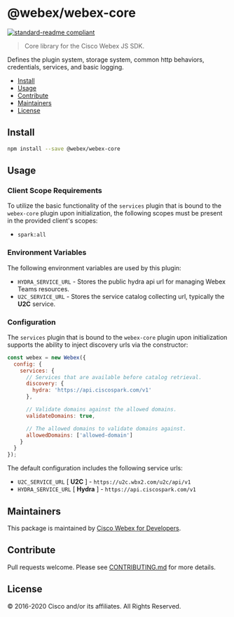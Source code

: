 # @webex/webex-core

[![standard-readme compliant](https://img.shields.io/badge/readme%20style-standard-brightgreen.svg?style=flat-square)](https://github.com/RichardLitt/standard-readme)

> Core library for the Cisco Webex JS SDK.

Defines the plugin system, storage system, common http behaviors, credentials, services, and basic logging.

- [Install](#install)
- [Usage](#usage)
- [Contribute](#contribute)
- [Maintainers](#maintainers)
- [License](#license)

## Install

```bash
npm install --save @webex/webex-core
```

## Usage

### Client Scope Requirements

To utilize the basic functionality of the `services` plugin that is bound to the `webex-core` plugin upon initialization, the following scopes must be present in the provided client's scopes:

- `spark:all`

### Environment Variables

The following environment variables are used by this plugin:

- `HYDRA_SERVICE_URL` - Stores the public hydra api url for managing Webex Teams resources.
- `U2C_SERVICE_URL` - Stores the service catalog collecting url, typically the **U2C** service.

### Configuration

The `services` plugin that is bound to the `webex-core` plugin upon initialization supports the ability to inject discovery urls via the constructor:

```js
const webex = new Webex({
  config: {
    services: {
      // Services that are available before catalog retrieval.
      discovery: {
        hydra: 'https://api.ciscospark.com/v1'
      },

      // Validate domains against the allowed domains.
      validateDomains: true,

      // The allowed domains to validate domains against.
      allowedDomains: ['allowed-domain']
    }
  }
});
```

The default configuration includes the following service urls:

- `U2C_SERVICE_URL` [ **U2C** ] - `https://u2c.wbx2.com/u2c/api/v1`
- `HYDRA_SERVICE_URL` [ **Hydra** ] - `https://api.ciscospark.com/v1`

## Maintainers

This package is maintained by [Cisco Webex for Developers](https://developer.webex.com/).

## Contribute

Pull requests welcome. Please see [CONTRIBUTING.md](https://github.com/webex/webex-js-sdk/blob/master/CONTRIBUTING.md) for more details.

## License

© 2016-2020 Cisco and/or its affiliates. All Rights Reserved.

